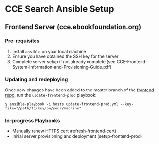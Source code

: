 # CCE Search Ansible Setup

## Frontend Server (cce.ebookfoundation.org)

### Pre-requisites
1. Install `ansible` on your local machine
2. Ensure you have obtained the SSH key for the server 
3. Complete server setup if not already complete (see CCE-Frontend-System-Information-and-Provisioning-Guide.pdf)

### Updating and redeploying

Once new changes have been added to the master branch of the [frontend repo](https://github.com/EbookFoundation/cce-search-prototype), run the `update-frontend-prod` playbook:
```
$ ansible-playbook -i hosts update-frontend-prod.yml --key-file="/path/to/key/on/your/machine"
```

### In-progress Playbooks
- Manually renew HTTPS cert (refresh-frontend-cert)
- Initial server provisioning and deployment (setup-frontend-prod)